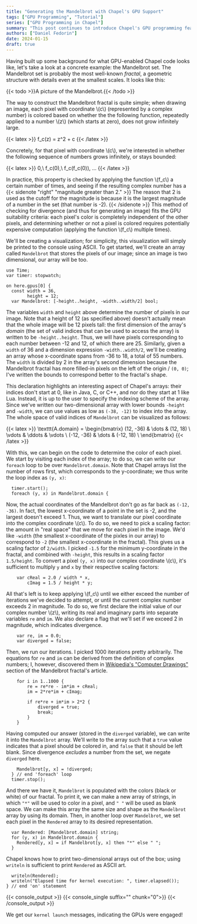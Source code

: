 ```yaml
---
title: "Generating the Mandelbrot with Chapel's GPU Support"
tags: ["GPU Programming", "Tutorial"]
series: ["GPU Programming in Chapel"]
summary: "This post continues to introduce Chapel's GPU programming features by generating a fractal"
authors: ["Daniel Fedorin"]
date: 2024-01-15
draft: true
---
```



Having built up some background for what GPU-enabled Chapel code looks like,
let's take a look at a concrete example: the Mandelbrot set. The Mandelbrot
set is probably the most well-known _fractal_, a geometric structure with
details even at the smallest scales. It looks like this:

{{< todo >}}A picture of the Mandelbrot.{{< /todo >}}

The way to construct the Mandelbrot fractal is quite simple; when drawing an
image, each pixel with coordinate \\(c\\) (represented by a complex number)
is colored based on whether the the following function, repeatedly applied
to a number \\(z\\) (which starts at zero), does not grow infinitely large.

{{< latex >}}
f_c(z) = z^2 + c
{{< /latex >}}

Concretely, for that pixel with coordinate \\(c\\), we're interested in
whether the following sequence of numbers grows infinitely, or stays bounded:

{{< latex >}}
0,\ f_c(0),\ f_c(f_c(0)), ...
{{< /latex >}}

In practice, this property is checked by applying the function \\(f\_c\\) a certain
number of times, and seeing if the resulting complex number has a
{{< sidenote "right" "magnitude greater than 2." >}}
The reason that 2 is used as the cutoff for the magnitude is because it
is the largest magnitude of a number in the set (that number is -2).
{{< /sidenote >}}
This method of checking for divergence (and thus for generating an image) fits
the GPU suitability criteria: each pixel's color is completely independent of
the other pixels, and determining whether or not a pixel is colored requires
potentially expensive computation (applying the function \\(f_c\\) multiple times).

We'll be creating a visualization; for simplicity, this visualization will
simply be printed to the console using ASCII. To get started, we'll create
an array called `Mandelbrot` that stores the pixels of our image; since
an image is two dimensional, our array will be too.

```Chapel {data-code-type=main,data-code-section=first,linenos=true,linenostart=1}
use Time;
var timer: stopwatch;

on here.gpus[0] {
  const width = 36,
        height = 12;
  var Mandelbrot: [-height..height, -width..width/2] bool;
```

The variables `width` and `height` above determine the number of pixels
in our image. Note that a height of 12 (as specified above) doesn't actually
mean that the whole image will be 12 pixels tall: the first dimension
of the array's _domain_ (the set of valid indices that can be used to access
the array) is written to be `-height..height`. Thus, we will have pixels
corresponding to each number between -12 and 12, of which there are 25.
Similarly, given a `width` of 36 and a dimension expression `-width..width/2`,
we'll be creating an array whose x-coordinate spans from -36 to 18,
a total of 55 numbers. The `width` is divided by 2 in the array's second
dimension because the Mandelbrot fractal has more filled-in pixels on the
left of the origin / `(0, 0)`; I've written the bounds to correspond better
to the fractal's shape.

This declaration highlights an interesting aspect of Chapel's arrays: their
indices don't start at 0, like in Java, C, or C++, and nor do they start
at 1 like Lua. Instead, it is up to the user to specify the indexing scheme
of the array. Since we've written our two-dimensional array with lower
bounds `-height` and `-width`, we can use values as low as `(-38, -12)` to
index into the array. The whole space of valid indices of `Mandelbrot`
can be visualized as follows:

{{< latex >}}
\texttt{A.domain} = \begin{bmatrix}
(12, -36) & \dots & (12, 18) \\
\vdots & \ddots & \vdots \\
(-12, -36) & \dots & (-12, 18) \\
\end{bmatrix}
{{< /latex >}}

With this, we can begin on the code to determine the color of each pixel.
We start by visiting each index of the array; to do so, we can write our
`foreach` loop to be over `Mandelbrot.domain`. Note that Chapel arrays list
the number of rows first, which corresponds to the y-coordinate; we thus
write the loop index as `(y, x)`:

```Chapel {data-code-type=main,data-code-section=middle,linenos=true,linenostart=9}
  timer.start();
  foreach (y, x) in Mandelbrot.domain {
```

Now, the actual coordinates of the Mandelbrot don't go as far back as
`(-12, -36)`. In fact, the lowest x-coordinate of a point in the set is
-2, and the largest doesn't exceed 1. Thus, we want to translate our pixel
coordinate into the complex coordinate \\(c\\). To do so, we need to pick
a scaling factor: the amount in "real space" that we move for each pixel
in the image. We'd like `-width` (the smallest x-coordinate of the pixles in
our array) to correspond to `-2` (the smallest x-coordinate in the fractal).
This gives us a scaling factor of `2/width`. I picked `-1.5` for the minimum
y-coordinate in the fractal, and combined with `-height`, this results
in a scaling factor `1.5/height`. To convert a pixel `(y, x)` into our
complex coordinate \\(c\\), it's sufficient to multiply `y` and `x` by
their respective scaling factors:

```Chapel {data-code-type=main,data-code-section=middle,linenos=true,linenostart=12}
    var cReal = 2.0 / width * x,
        cImag = 1.5 / height * y;
```

All that's left is to keep applying \\(f\_c\\) until we either exceed
the number of iterations we've decided to attempt, or until the current
complex number exceeds 2 in magnitude. To do so, we first declare the
initial value of our complex number \\(z\\), writing its real and imaginary
parts into separate variables `re` and `im`. We also declare a flag
that we'll set if we exceed 2 in magnitude, which indicates divergence.

```Chapel {data-code-type=main,data-code-section=middle,linenos=true,linenostart=15}
    var re, im = 0.0;
    var diverged = false;
```

Then, we run our iterations. I picked 1000 iterations pretty arbitrarily.
The equations for `re` and `im` can be derived from the definition of
complex numbers; I, however, discovered them in
[Wikipedia's "Computer Drawings"](https://en.wikipedia.org/wiki/Mandelbrot_set#Computer_drawings)
section of the Mandelbrot fractal's article.

```Chapel {data-code-type=main,data-code-section=middle,linenos=true,linenostart=18}
    for i in 1..1000 {
        re = re*re - im*im + cReal;
        im = 2*re*im + cImag;

        if re*re + im*im > 2*2 {
            diverged = true;
            break;
        }
    }
```

Having computed our answer (stored in the `diverged` variable), we can write
it into the `Mandelbrot` array. We'll write to the array such that a `true`
value indicates that a pixel should be colored in, and `false` that it should
be left blank. Since divergence _excludes_ a number from the set, we negate
`diverged` here.

```Chapel {data-code-type=main,data-code-section=middle,linenos=true,linenostart=28}
    Mandelbrot[y, x] = !diverged;
  } // end 'foreach' loop
  timer.stop();
```

And there we have it, `Mandelbrot` is populated with the colors (black or
white) of our fractal. To print it, we can make a new array of strings,
in which `"*"` will be used to color in a pixel, and `" "` will be used
as blank space. We can make this array the same size and shape as the
`Mandelbrot` array by using its domain. Then, in another loop over `Mandelbrot`,
we set each pixel in the `Rendered` array to its desired representation.

```Chapel {data-code-type=main,data-code-section=middle,linenos=true,linenostart=32}
  var Rendered: [Mandelbrot.domain] string;
  for (y, x) in Mandelbrot.domain {
    Rendered[y, x] = if Mandelbrot[y, x] then "*" else " ";
  }
```

Chapel knows how to print two-dimensional arrays out of the box; using
`writeln` is sufficient to print `Rendered` as ASCII art.

```Chapel {data-code-type=main,data-code-section=last,linenos=true,linenostart=37}
  writeln(Rendered);
  writeln("Elapsed time for kernel execution: ", timer.elapsed());
} // end 'on' statement
```


{{< console_output >}}
{{< console_single suffix="" chunk="0">}}
{{< /console_output >}}

We get our `kernel launch` messages, indicating the GPUs were engaged!
